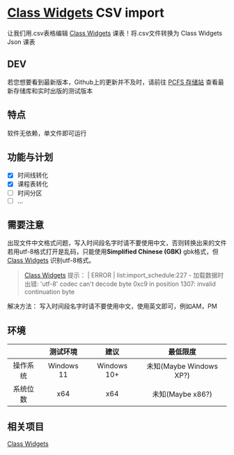 # [Class Widgets](https://github.com/Class-Widgets/Class-Widgets) CSV import
让我们用.csv表格编辑 [Class Widgets](https://github.com/Class-Widgets/Class-Widgets) 课表！将.csv文件转换为 Class Widgets Json 课表

## DEV
若您想要看到最新版本，Github上的更新并不及时，请前往 [PCFS 存储站](http://123.129.241.101:30390/%E5%85%B1%E4%BA%AB/Class-Widget-CSV-import) 查看最新存储库和实时出版的测试版本

## 特点
软件无依赖，单文件即可运行

## 功能与计划
- [x] 时间线转化
- [x] 课程表转化
- [ ] 时间分区
- [ ] ...

## 需要注意
出现文件中文格式问题，写入时间段名字时请不要使用中文，否则转换出来的文件若用utf-8格式打开是乱码，只能使用**Simplified Chinese (GBK)** gbk格式，但 [Class Widgets](https://github.com/Class-Widgets/Class-Widgets) 识别utf-8格式。
> [Class Widgets](https://github.com/Class-Widgets/Class-Widgets) 提示：
> | ERROR    | list:import_schedule:227 - 加载数据时出错: 'utf-8' codec can't decode byte 0xc9 in position 1307: invalid continuation byte

解决方法：
写入时间段名字时请不要使用中文，使用英文即可，例如AM，PM


## 环境
||测试环境|建议|最低限度|
|:-:|:-:|:-:|:-:|
|操作系统|Windows 11|Windows 10+|未知(Maybe Windows XP?)|
|系统位数|x64|x64|未知(Maybe x86?)|

## 相关项目
[Class Widgets](https://github.com/Class-Widgets/Class-Widgets)
